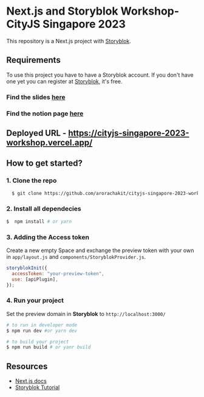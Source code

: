 # Next.js and Storyblok Workshop- CityJS Singapore 2023

This repository is a Next.js project with [Storyblok](https://www.storyblok.com). 
## Requirements

To use this project you have to have a Storyblok account. If you don't have one yet you can register at [Storyblok](https://www.storyblok.com), it's free.

### Find the slides [here](https://docs.google.com/presentation/d/1UATi12wdWPyv65ZRZ8-nFv4sww1_J2wUs8Q9co3PKdw/edit?usp=sharing)
### Find the notion page [here](https://storyblok.notion.site/CityJS-Singapore-Go-Headless-with-Next-js-13-and-Storyblok-02772a0023ca4328b513c7e943216b3d)

## Deployed URL - https://cityjs-singapore-2023-workshop.vercel.app/


## How to get started?

### 1. Clone the repo

```sh
  $ git clone https://github.com/arorachakit/cityjs-singapore-2023-workshop.git
```

### 2. Install all dependecies 
```sh
$  npm install # or yarn
```

### 3. Adding the Access token
Create a new empty Space and exchange the preview token with your own in ```app/layout.js``` and ```components/StoryblokProvider.js```.

```js
storyblokInit({
  accessToken: "your-preview-token",
  use: [apiPlugin],
});
```

### 4. Run your project
Set the preview domain in <strong>Storyblok</strong> to `http://localhost:3000/`

```sh
# to run in developer mode
$ npm run dev #or yarn dev
```

```sh
# to build your project
$ npm run build # or yanr build
```



## Resources

- [Next.js docs](https://nextjs.org/docs/#setup)
- [Storyblok Tutorial](https://www.storyblok.com/tp/add-a-headless-cms-to-next-js-13-in-5-minutes)